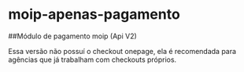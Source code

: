 # moip-apenas-pagamento

##Módulo de pagamento moip (Api V2)

Essa versão não possuí o checkout onepage, ela é recomendada para agências que já trabalham com checkouts próprios.
